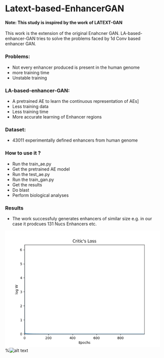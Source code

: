# Latext-based-EnhancerGAN
#### Note: This study is inspired by the work of LATEXT-GAN

This work is the extension of the original Enahcner GAN. LA-based-enhancer-GAN tries to solve the problems faced by 1d Conv based enhancer GAN.


### Problems:
- Not every enhancer produced is present in the human genome
- more training time
- Unstable training


### LA-based-enhancer-GAN:
- A pretrained AE to learn the continuous representation of AEs]
- Less training data 
- Less training time
- More accurate learning of Enhancer regions



### Dataset:
- 43011 experimentally defined enhancers from human genome


### How to use it ?
- Run the train_ae.py
- Get the pretrained AE model
- Run the test_ae.py
- Run the train_gan.py
- Get the results
- Do blast
- Perform biological analyses

### Results
- The work successfuly generates enhancers of similar size e.g. in our case it prodcues 131 Nucs Enhancers etc.

![CLOSS](closs.png)
%![alt text](https://github.com/[FAtisham]/[Latext-based-EnhancerGAN]/blob/[branch]/closs.png?raw=true)

